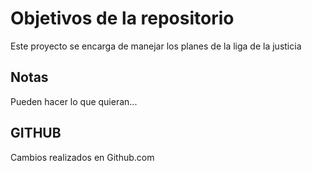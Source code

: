 # Objetivos de la repositorio

Este proyecto se encarga de manejar los planes de la liga de la justicia


## Notas
Pueden hacer lo que quieran...

## GITHUB
Cambios realizados en Github.com
